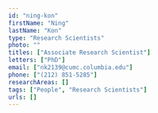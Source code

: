 ```yaml
---
id: "ning-kon"
firstName: "Ning"
lastName: "Kon"
type: "Research Scientists"
photo: ""
titles: ["Associate Research Scientist"]
letters: ["PhD"]
email: ["nk2139@cumc.columbia.edu"]
phone: ["(212) 851-5285"]
researchAreas: []
tags: ["People", "Research Scientists"]
urls: []
---
```

